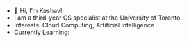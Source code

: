 - 👋 Hi, I’m Keshav!
- I am a third-year CS specialist at the University of Toronto.
- Interests: Cloud Computing, Artificial Intelligence
- Currently Learning:

<!---
kworathur/kworathur is a ✨ special ✨ repository because its `README.md` (this file) appears on your GitHub profile.
You can click the Preview link to take a look at your changes.
--->
